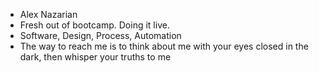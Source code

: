 - Alex Nazarian
- Fresh out of bootcamp. Doing it live.
- Software, Design, Process, Automation
- The way to reach me is to think about me with your eyes closed in the dark, then whisper your truths to me

<!---
alexnazarian1/alexnazarian1 is a ✨ special ✨ repository because its `README.md` (this file) appears on your GitHub profile.
You can click the Preview link to take a look at your changes.
--->
